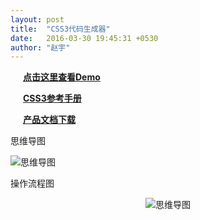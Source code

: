 ```yaml
---
layout: post
title:  "CSS3代码生成器"
date:   2016-03-30 19:45:31 +0530
author: "赵宇"
---
```

<style type="text/css">	

	/*匹配doc文档*/
	a[href$="doc"]{
		background: url({{ site.url }}/assets/a.png) no-repeat 100%;
		background-position: left 0px;
		padding-left: 20px;
	}
	a[href$="com"]{
		background: url({{ site.url }}/assets/a.png) no-repeat 100%;
		background-position: left -24px;
		padding-left: 20px;
	}
	a[href*="github.io/css3/"]{
		background: url({{ site.url }}/assets/a.png) no-repeat 100%;
		background-position: left -48px;
		padding-left: 20px;
	}
</style>



<p><a href="http://rainzhao.github.io/css3/" target="_blank"><strong>点击这里查看Demo</strong></a></p>
<p><a href="http://css.doyoe.com" target="_blank"><strong>CSS3参考手册</strong></a></p>
<p><a href="{{ site.url }}/assets/css3doc.doc"><strong>产品文档下载</strong></a></p>
<p>思维导图</p>
<img src="{{ site.url }}/assets/css2.png" alt="思维导图">
<p>操作流程图</p>
<center><img src="{{ site.url }}/assets/css1.png" alt="思维导图"></center>
<!-- categories: zblog essay -->